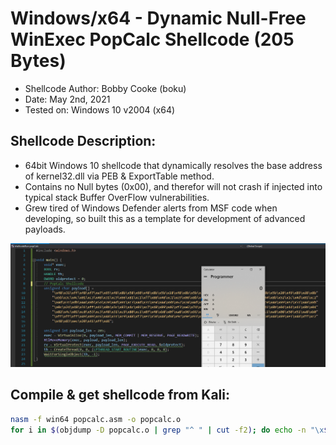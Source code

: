 # Windows/x64 - Dynamic Null-Free WinExec PopCalc Shellcode (205 Bytes)
+ Shellcode Author: Bobby Cooke (boku)
+ Date:             May 2nd, 2021
+ Tested on:        Windows 10 v2004 (x64)
## Shellcode Description:
+ 64bit Windows 10 shellcode that dynamically resolves the base address of kernel32.dll via PEB & ExportTable method.
+ Contains no Null bytes (0x00), and therefor will not crash if injected into typical stack Buffer OverFlow vulnerabilities.
+ Grew tired of Windows Defender alerts from MSF code when developing, so built this as a template for development of advanced payloads.

![](popDatCalc.png)

## Compile & get shellcode from Kali:
```bash
nasm -f win64 popcalc.asm -o popcalc.o
for i in $(objdump -D popcalc.o | grep "^ " | cut -f2); do echo -n "\x$i" ; done
```

